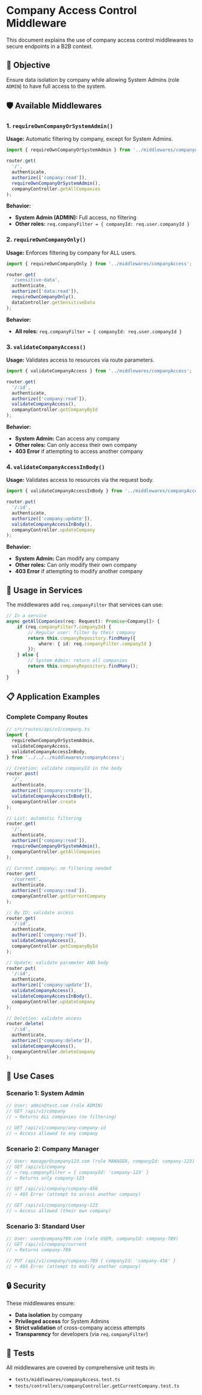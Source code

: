 # Company Access Control Middleware

This document explains the use of company access control middlewares to secure endpoints in a B2B context.

## 🎯 Objective

Ensure data isolation by company while allowing System Admins (role `ADMIN`) to have full access to the system.

## 🛡️ Available Middlewares

### 1. `requireOwnCompanyOrSystemAdmin()`

**Usage:** Automatic filtering by company, except for System Admins.

```typescript
import { requireOwnCompanyOrSystemAdmin } from '../middlewares/companyAccess';

router.get(
  '/',
  authenticate,
  authorize(['company:read']),
  requireOwnCompanyOrSystemAdmin(),
  companyController.getAllCompanies
);
```

**Behavior:**

- **System Admin (ADMIN):** Full access, no filtering
- **Other roles:** `req.companyFilter = { companyId: req.user.companyId }`

### 2. `requireOwnCompanyOnly()`

**Usage:** Enforces filtering by company for ALL users.

```typescript
import { requireOwnCompanyOnly } from '../middlewares/companyAccess';

router.get(
  '/sensitive-data',
  authenticate,
  authorize(['data:read']),
  requireOwnCompanyOnly(),
  dataController.getSensitiveData
);
```

**Behavior:**

- **All roles:** `req.companyFilter = { companyId: req.user.companyId }`

### 3. `validateCompanyAccess()`

**Usage:** Validates access to resources via route parameters.

```typescript
import { validateCompanyAccess } from '../middlewares/companyAccess';

router.get(
  '/:id',
  authenticate,
  authorize(['company:read']),
  validateCompanyAccess(),
  companyController.getCompanyById
);
```

**Behavior:**

- **System Admin:** Can access any company
- **Other roles:** Can only access their own company
- **403 Error** if attempting to access another company

### 4. `validateCompanyAccessInBody()`

**Usage:** Validates access to resources via the request body.

```typescript
import { validateCompanyAccessInBody } from '../middlewares/companyAccess';

router.put(
  '/:id',
  authenticate,
  authorize(['company:update']),
  validateCompanyAccessInBody(),
  companyController.updateCompany
);
```

**Behavior:**

- **System Admin:** Can modify any company
- **Other roles:** Can only modify their own company
- **403 Error** if attempting to modify another company

## 🔧 Usage in Services

The middlewares add `req.companyFilter` that services can use:

```typescript
// In a service
async getAllCompanies(req: Request): Promise<Company[]> {
    if (req.companyFilter?.companyId) {
        // Regular user: filter by their company
        return this.companyRepository.findMany({
            where: { id: req.companyFilter.companyId }
        });
    } else {
        // System Admin: return all companies
        return this.companyRepository.findMany();
    }
}
```

## 📋 Application Examples

### Complete Company Routes

```typescript
// src/routes/api/v1/company.ts
import {
  requireOwnCompanyOrSystemAdmin,
  validateCompanyAccess,
  validateCompanyAccessInBody,
} from '../../../middlewares/companyAccess';

// Creation: validate companyId in the body
router.post(
  '/',
  authenticate,
  authorize(['company:create']),
  validateCompanyAccessInBody(),
  companyController.create
);

// List: automatic filtering
router.get(
  '/',
  authenticate,
  authorize(['company:read']),
  requireOwnCompanyOrSystemAdmin(),
  companyController.getAllCompanies
);

// Current company: no filtering needed
router.get(
  '/current',
  authenticate,
  authorize(['company:read']),
  companyController.getCurrentCompany
);

// By ID: validate access
router.get(
  '/:id',
  authenticate,
  authorize(['company:read']),
  validateCompanyAccess(),
  companyController.getCompanyById
);

// Update: validate parameter AND body
router.put(
  '/:id',
  authenticate,
  authorize(['company:update']),
  validateCompanyAccess(),
  validateCompanyAccessInBody(),
  companyController.updateCompany
);

// Deletion: validate access
router.delete(
  '/:id',
  authenticate,
  authorize(['company:delete']),
  validateCompanyAccess(),
  companyController.deleteCompany
);
```

## 🎯 Use Cases

### Scenario 1: System Admin

```typescript
// User: admin@test.com (role ADMIN)
// GET /api/v1/company
// → Returns ALL companies (no filtering)

// GET /api/v1/company/any-company-id
// → Access allowed to any company
```

### Scenario 2: Company Manager

```typescript
// User: manager@company123.com (role MANAGER, companyId: company-123)
// GET /api/v1/company
// → req.companyFilter = { companyId: 'company-123' }
// → Returns only company-123

// GET /api/v1/company/company-456
// → 403 Error (attempt to access another company)

// GET /api/v1/company/company-123
// → Access allowed (their own company)
```

### Scenario 3: Standard User

```typescript
// User: user@company789.com (role USER, companyId: company-789)
// GET /api/v1/company/current
// → Returns company-789

// PUT /api/v1/company/company-789 { companyId: 'company-456' }
// → 403 Error (attempt to modify another company)
```

## 🔒 Security

These middlewares ensure:

- **Data isolation** by company
- **Privileged access** for System Admins
- **Strict validation** of cross-company access attempts
- **Transparency** for developers (via `req.companyFilter`)

## 🧪 Tests

All middlewares are covered by comprehensive unit tests in:

- `tests/middlewares/companyAccess.test.ts`
- `tests/controllers/companyController.getCurrentCompany.test.ts`
